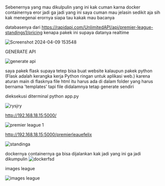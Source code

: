 
Sebenernya yang mau dikulpulin yang ini kak cuman karna docker containernya eror jadi ga jadi yang ini 
saya cuman mau jelasin sedikit aja sih kak menegenai erornya siapa tau kakak mau bacanya 

databasenya dari https://rapidapi.com/UnlimitedAPI/api/premier-league-standings1/pricing 
kenapa pakek ini supaya datanya realtime 

![Screenshot 2024-04-09 153548](https://github.com/felix11736/premierleague/assets/111951543/64b05bae-2401-4993-ab65-a16c1e0d4a03)


GENERATE API 

![generate api ](https://github.com/felix11736/premierleague/assets/111951543/5fc0d58b-0b66-4f2f-aa2e-9d950db083f4)


saya pakek flask supaya tetep bisa buat website kalaupun pakek python 
(Flask adalah kerangka kerja Python ringan untuk aplikasi web.)
karena aturan main di flasknya file html itu harus ada di dalam folder yang harus bernama 'templates' tapi file didalamnya tetap generate sendiri 


 dieksekusi diterminal 
python app.py

![rysjry](https://github.com/felix11736/premierleague/assets/111951543/d86ba879-1fef-4abc-b474-2f6a788fee3b)

http://192.168.18.15:5000/ 

![premier league 1](https://github.com/felix11736/premierleague/assets/111951543/7a310886-3329-49b4-ac3a-d0ab3d972901)

http://192.168.18.15:5000/premierleauefelix

![standinga](https://github.com/felix11736/premierleague/assets/111951543/c3f3dea7-4cba-4e7c-a1bc-d8cc55519f5c)


dockernya containernya ga bisa dijalankan kak jadi yang ini ga jadi dikumpulin 
![dockerfsd](https://github.com/felix11736/premierleague/assets/111951543/f9f3ee83-fcc2-4e96-9f3c-d1bff31db42c)

images league

![images league ](https://github.com/felix11736/premierleague/assets/111951543/ddd635f2-6a93-4532-b8e9-3267e813bc57)
